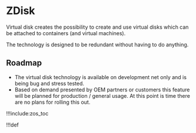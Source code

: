 # ZDisk

Virtual disk creates the possibility to create and use virtual disks which can be attached to containers (and virtual machines).  

The technology is designed to be redundant without having to do anything.

## Roadmap

- The virtual disk technology is  available on development net only and is being bug and stress tested.  
- Based on demand presented by OEM partners or customers this feature will be planned for production / general usage.  At this point is time there are no plans for rolling this out.

!!!include:zos_toc

!!!def